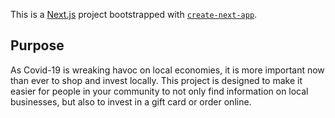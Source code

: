 This is a [Next.js](https://nextjs.org/) project bootstrapped with [`create-next-app`](https://github.com/vercel/next.js/tree/canary/packages/create-next-app).

## Purpose

As Covid-19 is wreaking havoc on local economies, it is more important now than ever to shop and invest locally. This project is designed to make it easier for people in your community to not only find information on local businesses, but also to invest in a gift card or order online.
